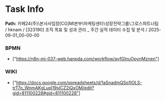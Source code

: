 # Task Info

**Path:** 카페24(주)\본사사업장\[CG]MI본부\마케팅센터\성장전략그룹\그로스파트너팀 / hknam / [323190] 조직 목표 및 성과 관리 _ 주간 실적 데이터 수집 및 분석 / 2025-09-01_00-00-00

### BPMN
- ["https://n8n-mi-037-web.hanpda.com/workflow/ayfGlnuOpynMznen"]

### WIKI
- ["https://docs.google.com/spreadsheets/d/1aSnadmQSq1lOLS-trT7o_WnmAKgLupl19sICZ2iQxOM/edit?gid=811100228#gid=811100228"]

